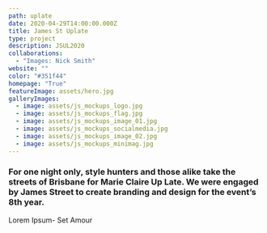 ```yaml
---
path: uplate
date: 2020-04-29T14:00:00.000Z
title: James St Uplate
type: project
description: JSUL2020
collaborations:
  - "Images: Nick Smith"
website: ""
color: "#351f44"
homepage: "True"
featureImage: assets/hero.jpg
galleryImages:
  - image: assets/js_mockups_logo.jpg
  - image: assets/js_mockups_flag.jpg
  - image: assets/js_mockups_image_01.jpg
  - image: assets/js_mockups_socialmedia.jpg
  - image: assets/js_mockups_image_02.jpg
  - image: assets/js_mockups_minimag.jpg
---
```

### For one night only, style hunters and those alike take the streets of Brisbane for Marie Claire Up Late. We were engaged by James Street to create branding and design for the event’s 8th year.

Lorem Ipsum- Set Amour